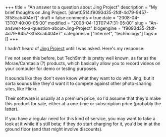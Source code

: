 +++
title = "An answer to a question about Jing Project"
description = "My brief thoughts on Jing Project. [slnet0514:f9093d35-2fdf-4d79-9457-3f58cab404e7]"
draft = false
comments = true
date = "2008-04-13T07:40:00-05:00"
modified = "2008-04-13T07:47:31-05:00"
slug = "An-answer-to-a-question-about-Jing-Project"
blogengine = "f9093d35-2fdf-4d79-9457-3f58cab404e7"
categories = ["Internet", "technology"]
tags = []
+++

<div class="note">
<p>
I hadn&#39;t heard of <a rel="nofollow" href="http://www.jingproject.com/" target="_blank">Jing Project</a> until I was asked. Here&#39;s my response: 
</p>
</div>
<p>
I&#39;ve not seen this before, but TechSmith is pretty well known, as far as the Morae/Camtasia (?) products, which basically allow you to record videos on your computer for demo or testing purposes. 
</p>
<p>
It sounds like they don&#39;t even know what they want to do with Jing, but it sorta sounds like they&#39;d want it to compete against other photo-sharing sites, like Flickr. 
</p>
<p>
Their software is usually at a premium price, so I&#39;d assume that they&#39;d make this product for sale, either at a one-time or subscription price (probably the latter). 
</p>
<p>
If you have a regular need for this kind of service, you may want to take a look at it while it&#39;s still beta; if they do start charging for it, you&#39;d be in at the ground floor (and that might involve discounts). 
</p>

